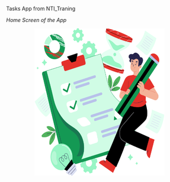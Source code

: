 Tasks App from NTI_Traning

<!-- Add captions -->
<em>Home Screen of the App</em>
<p align="center">
  <img src="assets\images\let's_start_image.svg" width="350" alt="Home Screen">
  <br>
  
</p>


